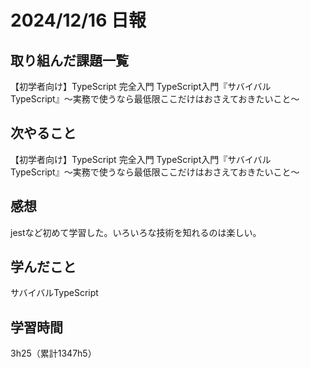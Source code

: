 # 2024/12/16 日報
## 取り組んだ課題一覧
【初学者向け】TypeScript 完全入門
TypeScript入門『サバイバルTypeScript』〜実務で使うなら最低限ここだけはおさえておきたいこと〜

## 次やること
【初学者向け】TypeScript 完全入門
TypeScript入門『サバイバルTypeScript』〜実務で使うなら最低限ここだけはおさえておきたいこと〜

## 感想
jestなど初めて学習した。いろいろな技術を知れるのは楽しい。


## 学んだこと
サバイバルTypeScript


## 学習時間
3h25（累計1347h5）
